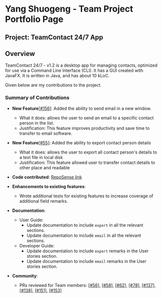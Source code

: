 # Yang Shuogeng - Team Project Portfolio Page

## Project: TeamContact 24/7 App

## Overview

TeamContact 24/7 - v1.2 is a desktop app for managing contacts, optimized for use via a Command Line Interface (CLI). It has a GUI created with JavaFX. It is written in Java, and has about 10 kLoC.

Given below are my contributions to the project.

### Summary of Contributions

* **New Feature**[[#156]](https://github.com/nus-tic4002-AY2122s2/forum/issues/156): Added the ability to send email in a new window. 
    * What it does: allows the user to send an email to a specific contact person in the list.
    * Justification: This feature improves productivity and save time to transfer to email software.

* **New Feature**[[#55]](https://github.com/nus-tic4002-AY2122s2/forum/issues/55): Added the ability to export contact person details
    * What it does: allows the user to export all contact person's details to a text file in local disk
    * Justification: This feature allowed user to transfer contact details to other place and readable

* **Code contributed**: [RepoSense link]()

* **Enhancements to existing features**:
    * Wrote additional tests for existing features to increase coverage of additional field remarks.

* **Documentation**:
    * User Guide:
        * Update documentation to include `export` in all the relevant sections.
        * Update documentation to include `email` in all the relevant sections.
    * Developer Guide:
        * Update documentation to include `export` remarks in the User stories section.
        * Update documentation to include `email` remarks in the User stories section.

* **Community**:
    * PRs reviewed for Team members: [[#56]](https://github.com/nus-tic4002-AY2122s2/forum/issues/56), [[#58]](https://github.com/nus-tic4002-AY2122s2/forum/issues/58), [[#62]](https://github.com/nus-tic4002-AY2122s2/forum/issues/62), [[#78]](https://github.com/nus-tic4002-AY2122s2/forum/issues/78), [[#137]](https://github.com/nus-tic4002-AY2122s2/forum/issues/137), [[#138]](https://github.com/nus-tic4002-AY2122s2/forum/issues/138), [[#151]](https://github.com/nus-tic4002-AY2122s2/forum/issues/151), [[#153]](https://github.com/nus-tic4002-AY2122s2/forum/issues/153)
